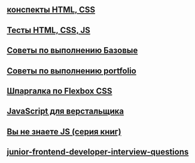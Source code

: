 
## [конспекты HTML,  CSS ](https://github.com/schoolteacherMP/Conspectus_HTML_CSS_JS/tree/main/HTML%2C%20CSS)  
## [Тесты HTML, CSS, JS ]()  
## [Советы по выполнению Базовые ](https://github.com/schoolteacherMP/Conspectus_HTML_CSS_JS/blob/main/ImplementationTips.md)  
## [Советы по выполнению portfolio ](https://github.com/schoolteacherMP/lecture_13_1_portfolio/blob/main/ImplementationTipsPortfolio.md)  
## [Шпаргалка по Flexbox CSS](https://tpverstak.ru/flex-cheatsheet/)  

## [JavaScript для верстальщика ](https://github.com/schoolteacherMP/Conspectus_HTML_CSS_JS/blob/main/JS_for_frontend.md) 
## [ Вы не знаете JS (серия книг)](https://github.com/azat-io/you-dont-know-js-ru)  
## [junior-frontend-developer-interview-questions ](https://github.com/schoolteacherMP/Conspectus_HTML_CSS_JS/blob/main/interview_questions.md)  

